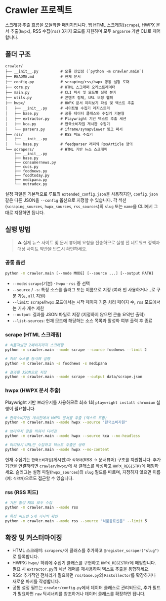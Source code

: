# Crawler 프로젝트

스크래핑·추출 흐름을 모듈화한 패키지입니다. 웹 HTML 스크래핑(`scrape`), HWPX 문서 추출(`hwpx`), RSS 수집(`rss`) 3가지 모드를 지원하며 모두 `argparse` 기반 CLI로 제어합니다.

## 폴더 구조

```
crawler/
├── __init__.py          # 모듈 진입점 (`python -m crawler.main`)
├── README.md            # 현재 문서
├── config.py            # scraping/rss/hwpx 공통 설정 로더
├── core.py              # HTML 스크래퍼 오케스트레이터
├── main.py              # CLI 파서 및 모드별 실행 분기
├── utils.py             # 콘텐츠 정제, URL 보정 헬퍼
├── hwpx/                # HWPX 문서 미리보기 파싱 및 텍스트 추출
│   ├── __init__.py      # 사이트별 수집기 레지스트리
│   ├── base.py          # 공통 데이터 클래스와 수집기 기본형
│   ├── extractor.py     # Playwright 기반 텍스트 추출 세션
│   ├── kca.py           # 한국소비자원 게시판 수집기
│   └── parsers.py       # iframe/synapviewer 링크 파서
├── rss/                 # RSS 피드 수집기
│   ├── __init__.py
│   └── base.py          # feedparser 래퍼와 RssArticle 정의
└── scrapers/            # HTML 기반 뉴스 스크래퍼
    ├── __init__.py
    ├── base.py
    ├── consumernews.py
    ├── cucs.py
    ├── foodnews.py
    ├── foodtoday.py
    ├── medipana.py
    └── nutradex.py
```

설정 파일은 기본적으로 루트의 `extended_config.json`을 사용하지만, `config.json` 같은 다른 JSON을 `--config` 옵션으로 지정할 수 있습니다. 각 섹션(`scraping_sources`, `hwpx_sources`, `rss_sources`)의 `slug` 또는 `name`을 CLI에서 그대로 지정하면 됩니다.

## 실행 방법

> ⚠️ 실제 뉴스 사이트 및 문서 뷰어에 요청을 전송하므로 실행 전 네트워크 정책과 대상 사이트 약관을 반드시 확인하세요.

### 공통 옵션

```bash
python -m crawler.main [--mode MODE] [--source ...] [--output PATH]
```

- `--mode`: `scrape`(기본) · `hwpx` · `rss` 중 선택
- `--source` / `-s`: 특정 소스를 슬러그 또는 이름으로 지정 (여러 번 사용하거나 `,`로 구분 가능, `all` 지원)
- `--limit`: `scrape`/`hwpx` 모드에서는 시작 페이지 기준 처리 페이지 수, `rss` 모드에서는 기사 개수 제한
- `--output`: 결과를 JSON 파일로 저장 (지정하지 않으면 콘솔 요약만 출력)
- `--list-sources`: 현재 모드에 해당하는 소스 목록과 활성화 여부 출력 후 종료

### scrape (HTML 스크래핑)

```bash
# 식품저널만 2페이지까지 스크래핑
python -m crawler.main --mode scrape --source foodnews --limit 2

# 여러 소스를 동시에 실행
python -m crawler.main -s foodnews -s medipana

# 결과를 JSON으로 저장
python -m crawler.main --mode scrape --output data/scrape.json
```

### hwpx (HWPX 문서 추출)

Playwright 기반 브라우저를 사용하므로 최초 1회 `playwright install chromium` 실행이 필요합니다.

```bash
# 한국소비자원 게시판에서 HWPX 문서를 추출 (텍스트 포함)
python -m crawler.main --mode hwpx --source "한국소비자원"

# 브라우저 창을 띄워서 디버깅
python -m crawler.main --mode hwpx --source kca --no-headless

# 미리보기 URL만 수집하고 텍스트 추출은 생략
python -m crawler.main --mode hwpx --no-content
```

현재 수집기는 `한국소비자원`(게시판)과 `식약처`(RSS → 문서뷰어) 구조를 지원합니다. 추가 기관을 연결하려면 `crawler/hwpx/`에 새 클래스를 작성하고 `HWPX_REGISTRY`에 매핑하세요.
슬러그는 설정 파일(`hwpx_sources`)의 `slug` 필드를 따르며, 지정하지 않으면 이름(예: `식약처`)으로도 접근할 수 있습니다.

### rss (RSS 피드)

```bash
# 기본 활성 RSS 모두 수집
python -m crawler.main --mode rss

# 특정 피드만 5개 기사씩 확인
python -m crawler.main --mode rss --source "식품음료신문" --limit 5
```

## 확장 및 커스터마이징

- HTML 스크래퍼: `scrapers/`에 클래스를 추가하고 `@register_scraper("slug")`로 등록합니다.
- HWPX: `hwpx/` 하위에 수집기 클래스를 구현하고 `HWPX_REGISTRY`에 매핑합니다. 필요 시 `extractor.py`의 세션 래퍼를 재사용하여 텍스트 추출을 통합하세요.
- RSS: 추가적인 전처리가 필요하면 `rss/base.py`의 `RssCollector`를 확장하거나 새로운 파서를 작성합니다.
- 공통 설정 필드는 `crawler/config.py`에서 데이터 클래스로 관리되므로, 추가 필드가 필요하면 `raw` 딕셔너리를 참조하거나 데이터 클래스를 확장하면 됩니다.
